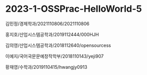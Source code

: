 # 2023-1-OSSPrac-HelloWorld-5

김민정/경제학과/2021110806/2021110806

홍지호/산업시스템공학과/2019112444/000HJH

김의영/산업시스템공학과/2018112640/opensourcess

이예지/국어국문문예창작학부/2018110143/yeji907

황재영/수학과/2019110415/hwangjy0913
